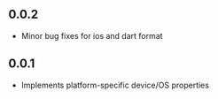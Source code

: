 ## 0.0.2

* Minor bug fixes for ios and dart format

## 0.0.1

* Implements platform-specific device/OS properties
